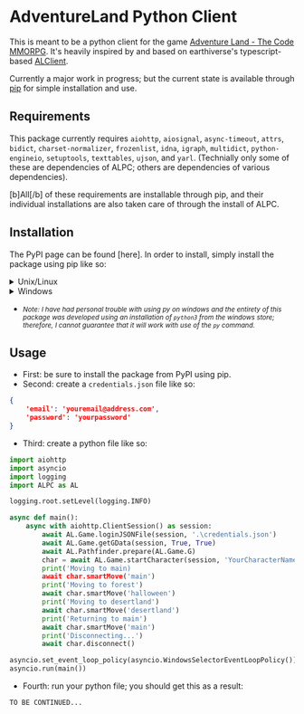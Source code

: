 # AdventureLand Python Client
This is meant to be a python client for the game [Adventure Land - The Code MMORPG](https://adventure.land). It's heavily inspired by and based on earthiverse's typescript-based [ALClient](https://github.com/earthiverse/ALClient).

Currently a major work in progress; but the current state is available through [pip](https://pypi.org/project/pip/) for simple installation and use.

## Requirements
This package currently requires `aiohttp`, `aiosignal`, `async-timeout`, `attrs`, `bidict`, `charset-normalizer`, `frozenlist`, `idna`, `igraph`, `multidict`, `python-engineio`, `setuptools`, `texttables`, `ujson`, and `yarl`. (Technially only some of these are dependencies of ALPC; others are dependencies of various dependencies).

[b]All[/b] of these requirements are installable through pip, and their individual installations are also taken care of through the install of ALPC.

## Installation
The PyPI page can be found [here]. In order to install, simply install the package using pip like so:
<details><summary>Unix/Linux</summary>

  ```
  python3 -m pip install --upgrade ALPC
  ```

</details>
<details><summary>Windows</summary>
  
  ```
  py -m pip install --upgrade ALPC
  ```
  
</details>

* <small>*Note: I have had personal trouble with using py on windows and the entirety of this package was developed using an installation of `python3` from the windows store; therefore, I cannot guarantee that it will work with use of the `py` command.*</small>

## Usage
* First: be sure to install the package from PyPI using pip.
* Second: create a `credentials.json` file like so:
```json
{
    'email': 'youremail@address.com',
    'password': 'yourpassword'
}
```
* Third: create a python file like so:
```python
import aiohttp
import asyncio
import logging
import ALPC as AL

logging.root.setLevel(logging.INFO)

async def main():
    async with aiohttp.ClientSession() as session:
        await AL.Game.loginJSONFile(session, '.\credentials.json')
        await AL.Game.getGData(session, True, True)
        await AL.Pathfinder.prepare(AL.Game.G)
        char = await AL.Game.startCharacter(session, 'YourCharacterName', 'US', 'I')
        print('Moving to main)
        await char.smartMove('main')
        print('Moving to forest')
        await char.smartMove('halloween')
        print('Moving to desertland')
        await char.smartMove('desertland')
        print('Returning to main')
        await char.smartMove('main')
        print('Disconnecting...')
        await char.disconnect()

asyncio.set_event_loop_policy(asyncio.WindowsSelectorEventLoopPolicy()) # if you're running on windows, include this line
asyncio.run(main())
```
* Fourth: run your python file; you should get this as a result:
```
TO BE CONTINUED...
```
